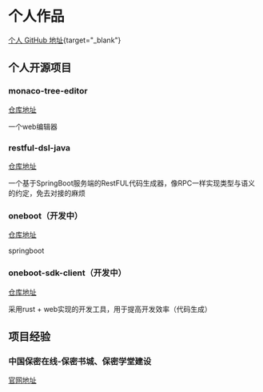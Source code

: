 # 个人作品

[个人 GitHub 地址](https://github.com/alphafoxz){target="\_blank"}

## 个人开源项目

### monaco-tree-editor

[仓库地址](https://github.com/AlphaFoxz/monaco-tree-editor)

一个web编辑器

### restful-dsl-java

[仓库地址](https://github.com/AlphaFoxz/restful-dsl-java)

一个基于SpringBoot服务端的RestFUL代码生成器，像RPC一样实现类型与语义的约定，免去对接的麻烦

### oneboot（开发中）

[仓库地址](https://github.com/AlphaFoxz/oneboot)

springboot

### oneboot-sdk-client（开发中）

[仓库地址](https://github.com/AlphaFoxz/oneboot-sdk-client)

采用rust + web实现的开发工具，用于提高开发效率（代码生成）

## 项目经验

### 中国保密在线-保密书城、保密学堂建设

[官网地址](https://www.baomi.org.cn/?pageId=1&index=0&oneNav=true&siteId=95)
